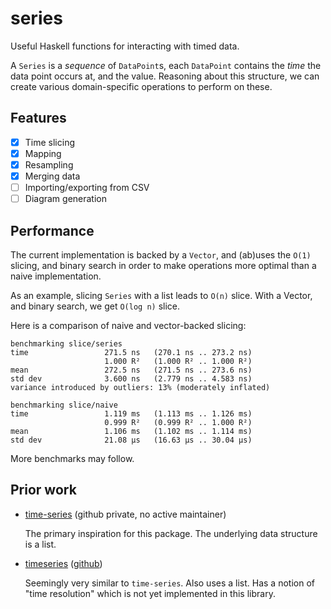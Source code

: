 # series

Useful Haskell functions for interacting with timed data.

A `Series` is a _sequence_ of `DataPoint`s, each `DataPoint` contains the _time_ the data point occurs at, and the value. Reasoning about this structure, we can create various domain-specific operations to perform on these.

## Features

- [x] Time slicing
- [x] Mapping
- [x] Resampling
- [x] Merging data
- [ ] Importing/exporting from CSV
- [ ] Diagram generation

## Performance

The current implementation is backed by a `Vector`, and (ab)uses the `O(1)` slicing, and binary search in order to make operations more optimal than a naive implementation.

As an example, slicing `Series` with a list leads to `O(n)` slice. With a Vector, and binary search, we get `O(log n)` slice.

Here is a comparison of naive and vector-backed slicing:

```
benchmarking slice/series
time                 271.5 ns   (270.1 ns .. 273.2 ns)
                     1.000 R²   (1.000 R² .. 1.000 R²)
mean                 272.5 ns   (271.5 ns .. 273.6 ns)
std dev              3.600 ns   (2.779 ns .. 4.583 ns)
variance introduced by outliers: 13% (moderately inflated)

benchmarking slice/naive
time                 1.119 ms   (1.113 ms .. 1.126 ms)
                     0.999 R²   (0.999 R² .. 1.000 R²)
mean                 1.106 ms   (1.102 ms .. 1.114 ms)
std dev              21.08 μs   (16.63 μs .. 30.04 μs)
```

More benchmarks may follow.

## Prior work

- [time-series](https://hackage.haskell.org/package/time-series) (github private, no active maintainer)

  The primary inspiration for this package. The underlying data structure is a list.
 
- [timeseries](https://hackage.haskell.org/package/timeseries) ([github](https://github.com/klangner/timeseries))

  Seemingly very similar to `time-series`. Also uses a list. Has a notion of "time resolution" which is not yet implemented in this library.
